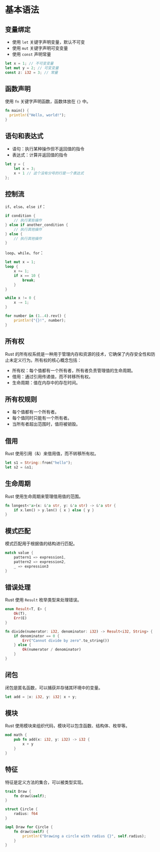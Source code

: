 # 基本语法

## 变量绑定

- 使用 `let` 关键字声明变量，默认不可变
- 使用 `mut` 关键字声明可变变量
- 使用 `const` 声明常量

```rust
let x = 1; // 不可变变量
let mut y = 2; // 可变变量
const z: i32 = 3; // 常量
```

## 函数声明

使用 `fn` 关键字声明函数，函数体放在 `{}` 中。

```rust
fn main() {
  println!("Hello, world!");
}
```

## 语句和表达式

- 语句：执行某种操作但不返回值的指令
- 表达式：计算并返回值的指令

```rust
let y = {
    let x = 3;
    x + 1 // 这个没有分号的行是一个表达式
};
```

## 控制流

`if`、`else`、`else if`：

```rust
if condition {
    // 执行某些操作
} else if another_condition {
    // 执行其他操作
} else {
    // 执行其他操作
}
```

`loop`、`while`、`for`：

```rust
let mut x = 1;
loop {
    x += 1;
    if x == 10 {
        break;
    }
}

while x != 0 {
    x -= 1;
}

for number in (1..4).rev() {
    println!("{}!", number);
}
```

## 所有权

Rust 的所有权系统是一种用于管理内存和资源的技术，它确保了内存安全性和防止未定义行为。所有权的核心概念包括：

- 所有权：每个值都有一个所有者，所有者负责管理值的生命周期。
- 借用：通过引用传递值，而不转移所有权。
- 生命周期：值在内存中的存在时间。

## 所有权规则

- 每个值都有一个所有者。
- 每个值同时只能有一个所有者。
- 当所有者超出范围时，值将被销毁。

## 借用

Rust 使用引用（&）来借用值，而不转移所有权。

```rust
let s1 = String::from("hello");
let s2 = &s1;
```

## 生命周期

Rust 使用生命周期来管理借用值的范围。

```rust
fn longest<'a>(x: &'a str, y: &'a str) -> &'a str {
    if x.len() > y.len() { x } else { y }
}
```

## 模式匹配

模式匹配用于根据值的结构进行匹配。

```rust
match value {
    pattern1 => expression1,
    pattern2 => expression2,
    _ => expression3
}
```

## 错误处理

Rust 使用 `Result` 枚举类型来处理错误。

```rust
enum Result<T, E> {
    Ok(T),
    Err(E)
}

fn divide(numerator: i32, denominator: i32) -> Result<i32, String> {
    if denominator == 0 {
        Err("Cannot divide by zero".to_string())
    } else {
        Ok(numerator / denominator)
    }
}
```

## 闭包

闭包是匿名函数，可以捕获并存储其环境中的变量。

```rust
let add = |x: i32, y: i32| x + y;
```

## 模块

Rust 使用模块来组织代码，模块可以包含函数、结构体、枚举等。

```rust
mod math {
    pub fn add(x: i32, y: i32) -> i32 {
        x + y
    }
}
```

## 特征

特征是定义方法的集合，可以被类型实现。

```rust
trait Draw {
    fn draw(&self);
}

struct Circle {
    radius: f64
}

impl Draw for Circle {
    fn draw(&self) {
        println!("Drawing a circle with radius {}", self.radius);
    }
}
```
